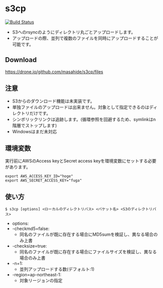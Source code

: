 s3cp
====

[![Build Status](https://drone.io/github.com/masahide/s3cp/status.png)](https://drone.io/github.com/masahide/s3cp/latest)

* S3へのrsyncのようにディレクトリ丸ごとアップロードします。
* アップロードの際、並列で複数のファイルを同時にアップロードすることが可能です。

Download
--------

https://drone.io/github.com/masahide/s3cp/files


注意
----

* S3からのダウンロード機能は未実装です。
* 単独ファイルのアップロードは出来ません。対象として指定できるのはディレクトリだけです。
* シンボリックリンクは追跡します。(循環参照を回避するため、symlinkはn階層でストップします)
* Windowsはまだ未対応




環境変数
--------

実行前にAWSのAccess keyとSecret access keyを環境変数にセットする必要があります。

```bash:
export AWS_ACCESS_KEY_ID="hoge"
export AWS_SECRET_ACCESS_KEY="fuga"
````

使い方
------

```bash:
$ s3cp [options] <ローカルのディレクトリパス> <バケット名> <S3のディレクトリパス>
```

* options:
 * -checkmd5=false:
   * 同名のファイルが既に存在する場合にMD5sumを検証し、異なる場合のみ上書
 * -checksize=true:
   * 同名のファイルが既に存在する場合にファイルサイズを検証し、異なる場合のみ上書
 * -n=1:
   * 並列アップロードする数(デフォルト:1)
 * -region=ap-northeast-1:
   * 対象リージョンの指定

